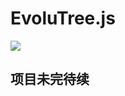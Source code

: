 # EvoluTree.js

![](https://github.com/XiaoGerGer/EvoluTree.js/raw/master/img/screen-shot.gif)

## 项目未完待续